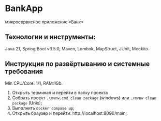 # BankApp
микросервисное приложение «Банк»

## Технологии и инструменты:
Java 21, Spring Boot v3.5.0, Maven, Lombok, MapStruct, JUnit, Mockito.

## Инструкция по развёртыванию и системные требования
Min CPU/Core: 1/1, RAM:1Gb.

1. Открыть терминал и перейти в папку проекта 
2. Собрать проект ```.\mvnw.cmd clean package``` (windows) или ```./mvnw clean package``` (Unix);
3. Выполнить ```docker compose up```;
4. Открыть браузер и перейти: http://localhost:8090/main;